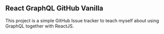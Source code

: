 ## React GraphQL GitHub Vanilla

This project is a simple GitHub Issue tracker to teach myself about using GraphQL together with ReactJS.
